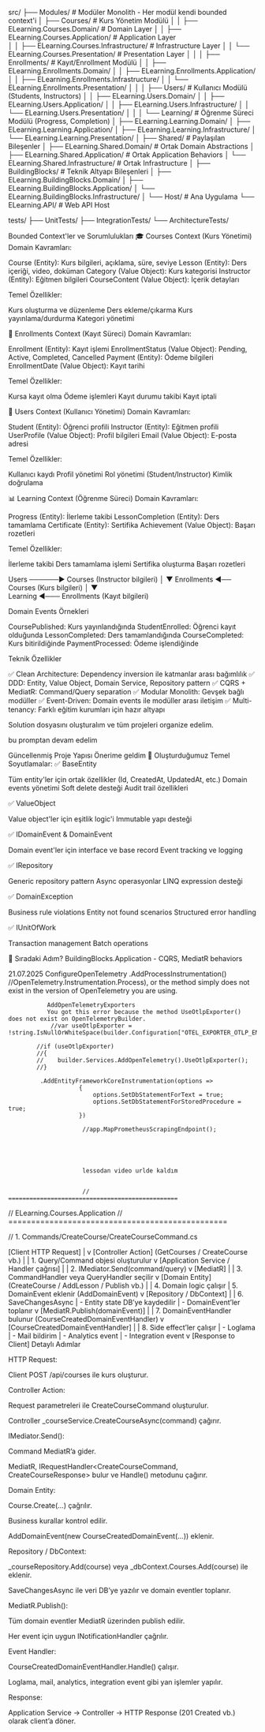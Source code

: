 ﻿src/
├── Modules/                          # Modüler Monolith - Her modül kendi bounded context'i
│   ├── Courses/                     # Kurs Yönetim Modülü
│   │   ├── ELearning.Courses.Domain/         # Domain Layer
│   │   ├── ELearning.Courses.Application/    # Application Layer  
│   │   ├── ELearning.Courses.Infrastructure/ # Infrastructure Layer
│   │   └── ELearning.Courses.Presentation/   # Presentation Layer
│   │
│   ├── Enrollments/                 # Kayıt/Enrollment Modülü
│   │   ├── ELearning.Enrollments.Domain/
│   │   ├── ELearning.Enrollments.Application/
│   │   ├── ELearning.Enrollments.Infrastructure/
│   │   └── ELearning.Enrollments.Presentation/
│   │
│   ├── Users/                       # Kullanıcı Modülü (Students, Instructors)
│   │   ├── ELearning.Users.Domain/
│   │   ├── ELearning.Users.Application/
│   │   ├── ELearning.Users.Infrastructure/
│   │   └── ELearning.Users.Presentation/
│   │
│   └── Learning/                    # Öğrenme Süreci Modülü (Progress, Completion)
│       ├── ELearning.Learning.Domain/
│       ├── ELearning.Learning.Application/
│       ├── ELearning.Learning.Infrastructure/
│       └── ELearning.Learning.Presentation/
│
├── Shared/                          # Paylaşılan Bileşenler
│   ├── ELearning.Shared.Domain/     # Ortak Domain Abstractions
│   ├── ELearning.Shared.Application/ # Ortak Application Behaviors
│   └── ELearning.Shared.Infrastructure/ # Ortak Infrastructure
│
├── BuildingBlocks/                  # Teknik Altyapı Bileşenleri
│   ├── ELearning.BuildingBlocks.Domain/
│   ├── ELearning.BuildingBlocks.Application/
│   └── ELearning.BuildingBlocks.Infrastructure/
│
└── Host/                           # Ana Uygulama
    └── ELearning.API/              # Web API Host

tests/
├── UnitTests/
├── IntegrationTests/
└── ArchitectureTests/



Bounded Context'ler ve Sorumlulukları
🎓 Courses Context (Kurs Yönetimi)
Domain Kavramları:

Course (Entity): Kurs bilgileri, açıklama, süre, seviye
Lesson (Entity): Ders içeriği, video, doküman
Category (Value Object): Kurs kategorisi
Instructor (Entity): Eğitmen bilgileri
CourseContent (Value Object): İçerik detayları

Temel Özellikler:

Kurs oluşturma ve düzenleme
Ders ekleme/çıkarma
Kurs yayınlama/durdurma
Kategori yönetimi

📝 Enrollments Context (Kayıt Süreci)
Domain Kavramları:

Enrollment (Entity): Kayıt işlemi
EnrollmentStatus (Value Object): Pending, Active, Completed, Cancelled
Payment (Entity): Ödeme bilgileri
EnrollmentDate (Value Object): Kayıt tarihi

Temel Özellikler:

Kursa kayıt olma
Ödeme işlemleri
Kayıt durumu takibi
Kayıt iptali

👥 Users Context (Kullanıcı Yönetimi)
Domain Kavramları:

Student (Entity): Öğrenci profili
Instructor (Entity): Eğitmen profili
UserProfile (Value Object): Profil bilgileri
Email (Value Object): E-posta adresi

Temel Özellikler:

Kullanıcı kaydı
Profil yönetimi
Rol yönetimi (Student/Instructor)
Kimlik doğrulama

📊 Learning Context (Öğrenme Süreci)
Domain Kavramları:

Progress (Entity): İlerleme takibi
LessonCompletion (Entity): Ders tamamlama
Certificate (Entity): Sertifika
Achievement (Value Object): Başarı rozetleri

Temel Özellikler:

İlerleme takibi
Ders tamamlama işlemi
Sertifika oluşturma
Başarı rozetleri

Users ──────► Courses (Instructor bilgileri)
  │
  ▼
Enrollments ◄── Courses (Kurs bilgileri)
  │
  ▼  
Learning ◄─── Enrollments (Kayıt bilgileri)



Domain Events Örnekleri

CoursePublished: Kurs yayınlandığında
StudentEnrolled: Öğrenci kayıt olduğunda
LessonCompleted: Ders tamamlandığında
CourseCompleted: Kurs bitirildiğinde
PaymentProcessed: Ödeme işlendiğinde

Teknik Özellikler

✅ Clean Architecture: Dependency inversion ile katmanlar arası bağımlılık
✅ DDD: Entity, Value Object, Domain Service, Repository pattern
✅ CQRS + MediatR: Command/Query separation
✅ Modular Monolith: Gevşek bağlı modüller
✅ Event-Driven: Domain events ile modüller arası iletişim
✅ Multi-tenancy: Farklı eğitim kurumları için hazır altyapı





Solution dosyasını oluşturalım ve tüm projeleri organize edelim.

bu promptan devam edelim

Güncellenmiş Proje Yapısı Önerime geldim
🎯 Oluşturduğumuz Temel Soyutlamalar:
✅ BaseEntity

Tüm entity'ler için ortak özellikler (Id, CreatedAt, UpdatedAt, etc.)
Domain events yönetimi
Soft delete desteği
Audit trail özellikleri

✅ ValueObject

Value object'ler için eşitlik logic'i
Immutable yapı desteği

✅ IDomainEvent & DomainEvent

Domain event'ler için interface ve base record
Event tracking ve logging

✅ IRepository<T>

Generic repository pattern
Async operasyonlar
LINQ expression desteği

✅ DomainException

Business rule violations
Entity not found scenarios
Structured error handling

✅ IUnitOfWork

Transaction management
Batch operations

🚀 Sıradaki Adım?
BuildingBlocks.Application - CQRS, MediatR behaviors




21.07.2025
               ConfigureOpenTelemetry
               .AddProcessInstrumentation() //OpenTelemetry.Instrumentation.Process), or the method simply does not exist in the version of OpenTelemetry you are using.


               AddOpenTelemetryExporters
               You got this error because the method UseOtlpExporter() does not exist on OpenTelemetryBuilder.
                //var useOtlpExporter = !string.IsNullOrWhiteSpace(builder.Configuration["OTEL_EXPORTER_OTLP_ENDPOINT"]);

            //if (useOtlpExporter)
            //{
            //    builder.Services.AddOpenTelemetry().UseOtlpExporter();
            //}

             .AddEntityFrameworkCoreInstrumentation(options =>
                        {
                            options.SetDbStatementForText = true;
                            options.SetDbStatementForStoredProcedure = true;
                        })

                         //app.MapPrometheusScrapingEndpoint();





                         lessodan video urlde kaldım


                         // ================================================
// ELearning.Courses.Application
// ================================================

// 1. Commands/CreateCourse/CreateCourseCommand.cs



[Client HTTP Request]
        |
        v
[Controller Action]
(GetCourses / CreateCourse vb.)
        |
        |  1. Query/Command objesi oluşturulur
        v
[Application Service / Handler çağrısı]
        |
        |  2. IMediator.Send(command/query)
        v
[MediatR]
        |
        |  3. CommandHandler veya QueryHandler seçilir
        v
[Domain Entity]
(CreateCourse / AddLesson / Publish vb.)
        |
        |  4. Domain logic çalışır
        |  5. DomainEvent eklenir (AddDomainEvent)
        v
[Repository / DbContext]
        |
        |  6. SaveChangesAsync
        |  - Entity state DB’ye kaydedilir
        |  - DomainEvent’ler toplanır
        v
[MediatR.Publish(domainEvent)]
        |
        |  7. DomainEventHandler bulunur (CourseCreatedDomainEventHandler)
        v
[CourseCreatedDomainEventHandler]
        |
        |  8. Side effect’ler çalışır
        |     - Loglama
        |     - Mail bildirim
        |     - Analytics event
        |     - Integration event
        v
[Response to Client]
Detaylı Adımlar

HTTP Request:

Client POST /api/courses ile kurs oluşturur.

Controller Action:

Request parametreleri ile CreateCourseCommand oluşturulur.

Controller _courseService.CreateCourseAsync(command) çağırır.

IMediator.Send():

Command MediatR’a gider.

MediatR, IRequestHandler<CreateCourseCommand, CreateCourseResponse> bulur ve Handle() metodunu çağırır.

Domain Entity:

Course.Create(...) çağrılır.

Business kurallar kontrol edilir.

AddDomainEvent(new CourseCreatedDomainEvent(...)) eklenir.

Repository / DbContext:

_courseRepository.Add(course) veya _dbContext.Courses.Add(course) ile eklenir.

SaveChangesAsync ile veri DB’ye yazılır ve domain eventler toplanır.

MediatR.Publish():

Tüm domain eventler MediatR üzerinden publish edilir.

Her event için uygun INotificationHandler<T> çağrılır.

Event Handler:

CourseCreatedDomainEventHandler.Handle() çalışır.

Loglama, mail, analytics, integration event gibi yan işlemler yapılır.

Response:

Application Service → Controller → HTTP Response (201 Created vb.) olarak client’a döner.